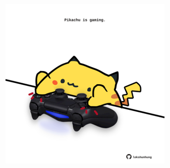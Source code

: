 <!-- built at 30/11/2023, 19:00:43 UTC -->
<p align="center">
  <img width="500" height="500" src="./ReadmeImage.svg">
</p>
